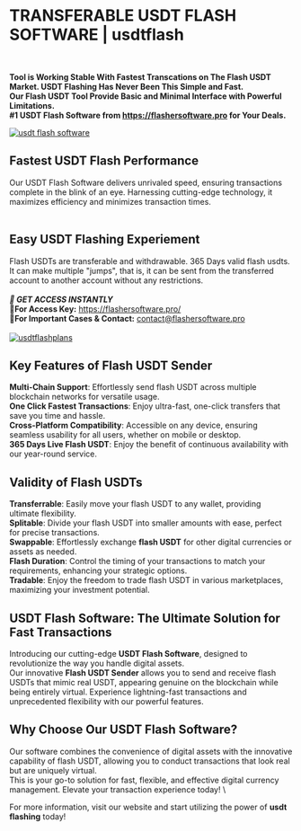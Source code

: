 # TRANSFERABLE USDT FLASH SOFTWARE | usdtflash
</br>
 
__Tool is Working Stable With Fastest Transcations on The Flash USDT Market. USDT Flashing Has Never Been This Simple and Fast.</br> 
Our Flash USDT Tool Provide Basic and Minimal Interface with Powerful Limitations.</br>
#1 USDT Flash Software from https://flashersoftware.pro for Your Deals.__

<a href="https://flashersoftware.pro">
<img src="https://i.ibb.co/myNL0hJ/Z2.png" alt="usdt flash software">
</a>

## Fastest USDT Flash Performance
Our USDT Flash Software delivers unrivaled speed, ensuring transactions complete in the blink of an eye. 
Harnessing cutting-edge technology, it maximizes efficiency and minimizes transaction times.</br></br>

## Easy USDT Flashing Experiement
Flash USDTs are transferable and withdrawable. 365 Days valid flash usdts. It can make multiple "jumps", that is, it can be sent from the transferred account to another account without any restrictions.
</br></br>
**_🔑 GET ACCESS INSTANTLY_**\
**🛒For Access Key:** https://flashersoftware.pro/ \
**👤For Important Cases & Contact:** contact@flashersoftware.pro
<br>
<br>
<a href="https://deanjs.sell.app/#plans">
<img src="https://i.ibb.co/FDGbJfY/usdtflasherplans.png" alt="usdtflashplans">
</a>


## Key Features of Flash USDT Sender
__Multi-Chain Support__: Effortlessly send flash USDT across multiple blockchain networks for versatile usage. \
__One Click Fastest Transactions__: Enjoy ultra-fast, one-click transfers that save you time and hassle. \
__Cross-Platform Compatibility__: Accessible on any device, ensuring seamless usability for all users, whether on mobile or desktop. \
__365 Days Live Flash USDT__: Enjoy the benefit of continuous availability with our year-round service.

## Validity of Flash USDTs
__Transferrable__: Easily move your flash USDT to any wallet, providing ultimate flexibility. \
__Splitable__: Divide your flash USDT into smaller amounts with ease, perfect for precise transactions. \
__Swappable__: Effortlessly exchange **flash USDT** for other digital currencies or assets as needed. \
__Flash Duration__: Control the timing of your transactions to match your requirements, enhancing your strategic options. \
__Tradable__: Enjoy the freedom to trade flash USDT in various marketplaces, maximizing your investment potential.

## USDT Flash Software: The Ultimate Solution for Fast Transactions
Introducing our cutting-edge **USDT Flash Software**, designed to revolutionize the way you handle digital assets. \
Our innovative **Flash USDT Sender** allows you to send and receive flash USDTs that mimic real USDT, appearing genuine on the blockchain while being entirely virtual.
Experience lightning-fast transactions and unprecedented flexibility with our powerful features.

## Why Choose Our USDT Flash Software?
Our software combines the convenience of digital assets with the innovative capability of flash USDT, allowing you to conduct transactions that look real but are uniquely virtual.  \
This is your go-to solution for fast, flexible, and effective digital currency management. Elevate your transaction experience today! \

For more information, visit our website and start utilizing the power of **usdt flashing** today!
</br></br>
